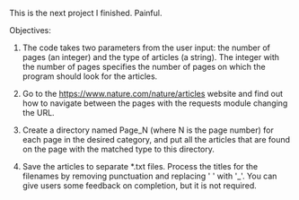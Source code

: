 This is the next project I finished. Painful.

Objectives:
1. The code takes two parameters from the user input: the number of pages (an integer) and the type of articles (a string). The integer with the number of pages specifies the number of pages on which the program should look for the articles.

2. Go to the https://www.nature.com/nature/articles website and find out how to navigate between the pages with the requests module changing the URL.

3. Create a directory named Page_N (where N is the page number) for each page in the desired category, and put all the articles that are found on the page with the matched type to this directory.

4. Save the articles to separate *.txt files. Process the titles for the filenames by removing punctuation and replacing ' ' with '_'. You can give users some feedback on completion, but it is not required.